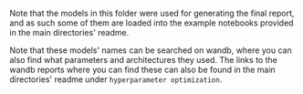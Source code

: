 Note that the models in this folder were used for generating the final report, and as such some of them are loaded into the example notebooks provided in the main directories' readme.

Note that these models' names can be searched on wandb, where you can also find what parameters and architectures they used. The links to the wandb reports where you can find these can also be found in the main directories' readme under `hyperparameter optimization`.
